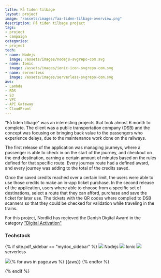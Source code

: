```yaml
---
title: Få tiden tilbage
layout: project
image: "/assets/images/faa-tiden-tilbage-overview.png"
description: Få tiden tilbage project
tags:
- project
- campaign
categories:
- project
tech: 
- name: Nodejs
  image: /assets/images/nodejs-svgrepo-com.svg
- name: Ionic 
  image: /assets/images/ionic-icon-svgrepo-com.svg
- name: serverless
  image: /assets/images/serverless-svgrepo-com.svg
aws: 
- Lambda
- RDS
- S3
- VPC
- API Gateway
- CloudFront
---
```


"Få tiden tilbage" was an interesting projects that took almost 6 month to complete. The client was a public transportation company (DSB) and the concept was focusing on bringing back value to the passengers who experience delays, due to the maintenance work done on the railways. 

The first release of the application was managing journeys, where a passenger is able to check in on the start of the journey, and checkout on the end destination, earning a certain amount of minutes based on the rules defined for that specific route. Every journey route had a defined award, and every journey was adding to the total of the credits saved. 
 
Once the saved credits reached over a certain limit, the users were able to use those credits to make an in-app ticket purchase. In the second release of the application, users 
where able to choose from a specific set of destinations, select a route that they can afford, purchase and save the ticket for later use. The tickets with the QR codes where 
complied to DSB scanners so that they could be checked for validation while traveling in the trains. 

For this project, Nordlid has recieved the Danish Digital Award in the category ["Digital Activation"](https://danishdigitalaward.dk/projekt/faa-tiden-tilbage-3/)

### Techstack
{% if site.pdf_sidebar == "mydoc_sidebar" %}
<span class="label label-default">
    <img class="tech-badge" src="/mydoc-pdf{{site.data.vars.nodejs-image}}"> Nodejs
</span>
<span class="label label-info">
    <img class="tech-badge" src="/mydoc-pdf{{site.data.vars.ionic-image}}"> Ionic
</span>
<span class="label label-primary">
    <img class="tech-badge" src="/mydoc-pdf{{site.data.vars.serverless-image}}"> serverless
</span>

<img class="tech-badge" src="/mydoc-pdf{{site.data.vars.aws-image}}">{% for aws in page.aws %}
<span class="label label-warning"> {{aws}} </span>{% endfor %}

{% endif %}
